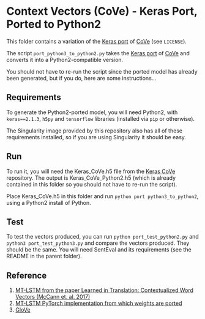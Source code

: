 # Context Vectors (CoVe) - Keras Port, Ported to Python2

This folder contains a variation of the [Keras port](https://github.com/rgsachin/CoVe) of [CoVe](https://github.com/salesforce/cove) (see `LICENSE`).

The script `port_python3_to_python2.py` takes the [Keras port](https://github.com/rgsachin/CoVe) of [CoVe](https://github.com/salesforce/cove) and converts it into a Python2-compatible version.

You should not have to re-run the script since the ported model has already been generated, but if you do, here are some instructions...

## Requirements

To generate the Python2-ported model, you will need Python2, with `keras==2.1.3`, `h5py` and `tensorflow` libraries (installed via `pip` or otherwise).

The Singularity image provided by this repository also has all of these requirements installed, so if you are using Singularity it should be easy.

## Run

To run it, you will need the Keras_CoVe.h5 file from the [Keras CoVe](https://github.com/rgsachin/CoVe) repository. The output is Keras_CoVe_Python2.h5 (which is already contained in this folder so you should not have to re-run the script).

Place Keras_CoVe.h5 in this folder and run `python port python3_to_python2`, using a Python2 install of Python.

## Test

To test the vectors produced, you can run `python port_test_python2.py` and `python3 port_test_python3.py` and compare the vectors produced. They should be the same. You will need SentEval and its requirements (see the README in the parent folder).

## Reference 
1. [MT-LSTM from the paper Learned in Translation: Contextualized Word Vectors (McCann et. al. 2017)](https://arxiv.org/abs/1708.00107)
2. [MT-LSTM PyTorch implementation from which weights are ported](https://github.com/salesforce/cove)
3. [GloVe](https://nlp.stanford.edu/projects/glove/)
